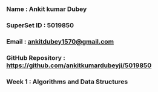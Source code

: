 ### Name : Ankit kumar Dubey
### SuperSet ID : 5019850
### Email : ankitdubey1570@gmail.com
### GitHub Repository : https://github.com/ankitkumardubeyji/5019850

### Week 1 : Algorithms and Data Structures